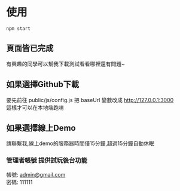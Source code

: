 # 使用
```
npm start
```

## 頁面皆已完成
有興趣的同學可以幫我下載測試看看哪裡還有問題~

## 如果選擇Github下載
要先前往 public/js/config.js 把 baseUrl 變數改成 http://127.0.0.1:3000
<br>
這樣才可以在本地端跑唷

## 如果選擇線上Demo
請聯繫我,線上demo的服務器時間僅15分鐘,超過15分鐘自動休眠

### 管理者帳號 提供試玩後台功能
帳號: admin@gmail.com
<br>
密碼: 111111